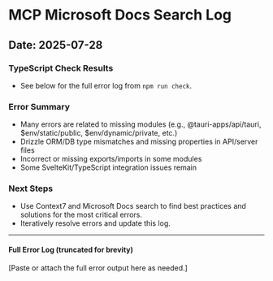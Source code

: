 # MCP Microsoft Docs Search Log

## Date: 2025-07-28

### TypeScript Check Results

- See below for the full error log from `npm run check`.

### Error Summary

- Many errors are related to missing modules (e.g., @tauri-apps/api/tauri, $env/static/public, $env/dynamic/private, etc.)
- Drizzle ORM/DB type mismatches and missing properties in API/server files
- Incorrect or missing exports/imports in some modules
- Some SvelteKit/TypeScript integration issues remain

### Next Steps

- Use Context7 and Microsoft Docs search to find best practices and solutions for the most critical errors.
- Iteratively resolve errors and update this log.

---

#### Full Error Log (truncated for brevity)

[Paste or attach the full error output here as needed.]
